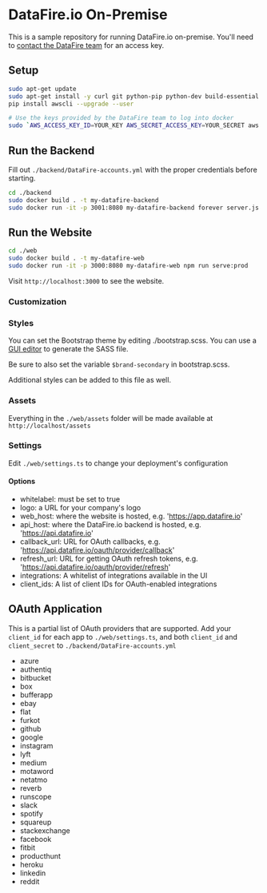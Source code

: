 # DataFire.io On-Premise
This is a sample repository for running DataFire.io on-premise.
You'll need to [contact the DataFire team](https://app.datafire.io/contact) for an access key.

## Setup
```bash
sudo apt-get update
sudo apt-get install -y curl git python-pip python-dev build-essential zip gzip
pip install awscli --upgrade --user

# Use the keys provided by the DataFire team to log into docker
sudo `AWS_ACCESS_KEY_ID=YOUR_KEY AWS_SECRET_ACCESS_KEY=YOUR_SECRET aws ecr get-login --no-include-email --region us-west-2`
```

## Run the Backend

Fill out `./backend/DataFire-accounts.yml` with the proper credentials before starting.

```bash
cd ./backend
sudo docker build . -t my-datafire-backend
sudo docker run -it -p 3001:8080 my-datafire-backend forever server.js
```

## Run the Website
```bash
cd ./web
sudo docker build . -t my-datafire-web
sudo docker run -it -p 3000:8080 my-datafire-web npm run serve:prod
```

Visit `http://localhost:3000` to see the website.

### Customization

### Styles
You can set the Bootstrap theme by editing ./bootstrap.scss. You can use a [GUI editor](http://bbrennan.info/strapping/) to generate the SASS file.

Be sure to also set the variable `$brand-secondary` in bootstrap.scss.

Additional styles can be added to this file as well.

### Assets
Everything in the `./web/assets` folder will be made available at `http://localhost/assets`

### Settings
Edit `./web/settings.ts` to change your deployment's configuration

#### Options
* whitelabel: must be set to true
* logo: a URL for your company's logo
* web_host: where the website is hosted, e.g. 'https://app.datafire.io'
* api_host: where the DataFire.io backend is hosted, e.g. 'https://api.datafire.io'
* callback_url: URL for OAuth callbacks, e.g. 'https://api.datafire.io/oauth/provider/callback'
* refresh_url: URL for getting OAuth refresh tokens, e.g. 'https://api.datafire.io/oauth/provider/refresh'
* integrations: A whitelist of integrations available in the UI
* client_ids: A list of client IDs for OAuth-enabled integrations

## OAuth Application

This is a partial list of OAuth providers that are supported. Add your `client_id` for each app
to `./web/settings.ts`, and both `client_id` and `client_secret` to `./backend/DataFire-accounts.yml`

* azure
* authentiq
* bitbucket
* box
* bufferapp
* ebay
* flat
* furkot
* github
* google
* instagram
* lyft
* medium
* motaword
* netatmo
* reverb
* runscope
* slack
* spotify
* squareup
* stackexchange
* facebook
* fitbit
* producthunt
* heroku
* linkedin
* reddit

